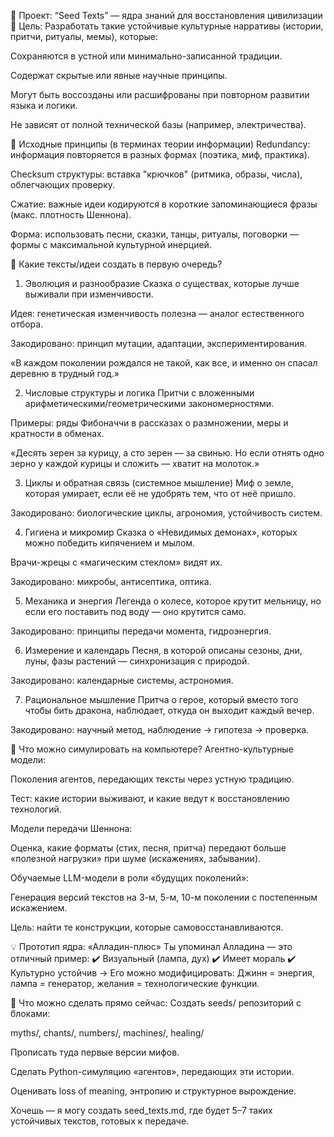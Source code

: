 🧠 Проект: “Seed Texts” — ядра знаний для восстановления цивилизации
📌 Цель:
Разработать такие устойчивые культурные нарративы (истории, притчи, ритуалы, мемы), которые:

Сохраняются в устной или минимально-записанной традиции.

Содержат скрытые или явные научные принципы.

Могут быть воссозданы или расшифрованы при повторном развитии языка и логики.

Не зависят от полной технической базы (например, электричества).

🔬 Исходные принципы (в терминах теории информации)
Redundancy: информация повторяется в разных формах (поэтика, миф, практика).

Checksum структуры: вставка "крючков" (ритмика, образы, числа), облегчающих проверку.

Сжатие: важные идеи кодируются в короткие запоминающиеся фразы (макс. плотность Шеннона).

Форма: использовать песни, сказки, танцы, ритуалы, поговорки — формы с максимальной культурной инерцией.

📖 Какие тексты/идеи создать в первую очередь?
1. Эволюция и разнообразие
Сказка о существах, которые лучше выживали при изменчивости.

Идея: генетическая изменчивость полезна — аналог естественного отбора.

Закодировано: принцип мутации, адаптации, экспериментирования.

«В каждом поколении рождался не такой, как все, и именно он спасал деревню в трудный год.»

2. Числовые структуры и логика
Притчи с вложенными арифметическими/геометрическими закономерностями.

Примеры: ряды Фибоначчи в рассказах о размножении, меры и кратности в обменах.

«Десять зерен за курицу, а сто зерен — за свинью. Но если отнять одно зерно у каждой курицы и сложить — хватит на молоток.»

3. Циклы и обратная связь (системное мышление)
Миф о земле, которая умирает, если её не удобрять тем, что от неё пришло.

Закодировано: биологические циклы, агрономия, устойчивость систем.

4. Гигиена и микромир
Сказка о «Невидимых демонах», которых можно победить кипячением и мылом.

Врачи-жрецы с «магическим стеклом» видят их.

Закодировано: микробы, антисептика, оптика.

5. Механика и энергия
Легенда о колесе, которое крутит мельницу, но если его поставить под воду — оно крутится само.

Закодировано: принципы передачи момента, гидроэнергия.

6. Измерение и календарь
Песня, в которой описаны сезоны, дни, луны, фазы растений — синхронизация с природой.

Закодировано: календарные системы, астрономия.

7. Рациональное мышление
Притча о герое, который вместо того чтобы бить дракона, наблюдает, откуда он выходит каждый вечер.

Закодировано: научный метод, наблюдение → гипотеза → проверка.

🧪 Что можно симулировать на компьютере?
Агентно-культурные модели:

Поколения агентов, передающих тексты через устную традицию.

Тест: какие истории выживают, и какие ведут к восстановлению технологий.

Модели передачи Шеннона:

Оценка, какие форматы (стих, песня, притча) передают больше «полезной нагрузки» при шуме (искажениях, забывании).

Обучаемые LLM-модели в роли «будущих поколений»:

Генерация версий текстов на 3-м, 5-м, 10-м поколении с постепенным искажением.

Цель: найти те конструкции, которые самовосстанавливаются.

💡 Прототип ядра: «Алладин-плюс»
Ты упоминал Алладина — это отличный пример:
✔️ Визуальный (лампа, дух)
✔️ Имеет мораль
✔️ Культурно устойчив
→ Его можно модифицировать: Джинн = энергия, лампа = генератор, желания = технологические функции.

🔧 Что можно сделать прямо сейчас:
Создать seeds/ репозиторий с блоками:

myths/, chants/, numbers/, machines/, healing/

Прописать туда первые версии мифов.

Сделать Python-симуляцию «агентов», передающих эти истории.

Оценивать loss of meaning, энтропию и структурное вырождение.

Хочешь — я могу создать seed_texts.md, где будет 5–7 таких устойчивых текстов, готовых к передаче.